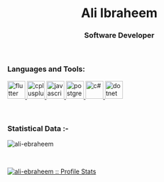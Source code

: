 <h1 align="center">Ali Ibraheem</h1>
<h3 align="center">Software Developer </h3>





<br>

<h3 align="left">Languages and Tools:</h3>
<p align="left"> 
     <a href="https://docs.flutter.dev/" target="_blank" rel="noreferrer"> <img
      src="https://cdn-images-1.medium.com/max/1200/1*5-aoK8IBmXve5whBQM90GA.png" alt="flutter"
      width="40" height="40" /> </a>
    <a href="https://dart.dev" target="_blank" rel="noreferrer">
    <img src="https://dart.dev/assets/img/logo/logo-white-text.svg"
      alt="cplusplus" width="40" height="40" /> </a>   <a href="https://laravel.com/" target="_blank"
    rel="noreferrer"> <img
      src="https://laravel.com/img/logomark.min.svg"
      alt="javascript" width="40" height="40" /> </a>  <a href="https://www.postgresql.org/" target="_blank" rel="noreferrer"> <img
      src="https://www.postgresql.org/media/img/about/press/elephant.png"
      alt="postgresql" width="40" height="40" /> </a> <a href="https://learn.microsoft.com/en-us/dotnet/csharp/" target="_blank" rel="noreferrer"> <img
      src="https://www.step2gen.com/WebsiteAssets/assets/images/c--4.svg" alt="c#" width="40"
      height="40" /> </a>  <a href="https://dotnet.microsoft.com/en-us/apps/aspnet" target="_blank" rel="noreferrer"> <img
      src="https://learn.microsoft.com/en-us/dotnet/media/dotnet-logo.png" alt="dotnet"
      width="40" height="40" /> </a>
      </p>


<br>

<h3>Statistical Data :-</h3>
<p><img align="center"
    src="https://github-readme-stats.vercel.app/api/top-langs?username=ali-ebraheem&show_icons=true&locale=en&bg_color=0d1117&text_color=ffffff&layout=compact"
    alt="ali-ebraheem" 
    bg_color=#808080/></p>

<br>


<p>
    <a href="https://github.com/ali-ebraheem"><img src="https://github-readme-stats.vercel.app/api?username=ali-ebraheem&bg_color=0d1117&icon_color=686868&title_color=57c7ff&text_color=ffffff&custom_title=My+Github+Stats" alt="ali-ebraheem :: Profile Stats" /></a>
</p>

<br>

